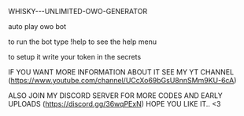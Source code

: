 WHISKY---UNLIMITED-OWO-GENERATOR

auto play owo bot

to run the bot type !help to see the help menu

to setup it write your token in the secrets

IF YOU WANT MORE INFORMATION ABOUT IT SEE MY YT CHANNEL (https://www.youtube.com/channel/UCcXo69bGsU8nnSMm9KU-6cA)

ALSO JOIN MY DISCORD SERVER FOR MORE CODES AND EARLY UPLOADS (https://discord.gg/36wqPExN) HOPE YOU LIKE IT.. <3
